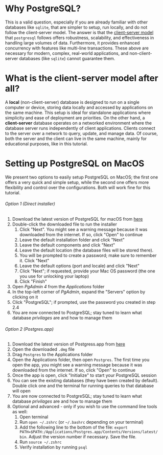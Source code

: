 # Why PostgreSQL?
This is a valid question, especially if you are already familiar with other databases like `sqlite`, that are simpler to setup, run locally, and do not follow the client-server model. The answer is that the [client-server model](#what-is-the-client-server-model-after-all) that `postgresql` follows offers robustness, scalability, and effectiveness in handling large volumes of data. Furthermore, it provides enhanced concurrency with features like multi-line transactions. These above are necessary for modern, complex, real-world applications, and non-client-server databases (like `sqlite`) cannot guarantee them.

# What is the client-server model after all?
A **local** (non-client-server) database is designed to run on a single computer or device, storing data locally and accessed by applications on the same machine. This setup is ideal for standalone applications where simplicity and ease of deployment are priorities. On the other hand, a **client-server** database operates on a networked environment where the database server runs independently of client applications. Clients connect to the server over a network to query, update, and manage data. Of course, both the server and the client can live in the same machine, mainly for educational purposes, like in this tutorial.

# Setting up PostgreSQL on MacOS
We present two options to easily setup PostgreSQL on MacOS; the first one offers a very quick and simple setup, while the second one offers more flexibility and control over the configurations. Both will work fine for this tutorial.

###### Option 1 (Direct installer)
1. Download the latest version of PostgreSQL for macOS from [here](https://www.enterprisedb.com/downloads/postgres-postgresql-downloads)
2. Double-click the downloaded file to run the installer
    1. Click "Next". You might see a warning message because it was downloaded from the internet. If so, click "Open" to continue
    2. Leave the default installation folder and click "Next"
    3. Leave the default components and click "Next"
    4. Leave the default location (the database files will be stored there). 
    5. You will be prompted to create a password; make sure to remember it. Click "Next"
    6. Leave the default options (port and locale) and click "Next"
    7. Click "Next"; if requested, provide your Mac OS password (the one you use for unlocking your laptop)
    8. Click "Finish"
3. Open *PgAdmin 4* from the *Applications* folder
4. In the top-left corner of *PgAdmin*, expand the "Servers" option by clicking on it
5. Click "PostgreSQL"; if prompted, use the password you created in step 2.4
6. You are now connected to PostgreSQL; stay tuned to learn what database *privilages* are and how to manage them

###### Option 2 (Postgres.app)
1. Download the latest version of Postgress.app from [here](https://postgresapp.com/downloads.html)
2. Open the downloaded `.dmg` file
3. Drag `Postgres` to the Applications folder
4. Open the Applications folder, then open `Postgres`. The first time you open the app, you might see a warning message because it was downloaded from the internet. If so, click "Open" to continue
5. Once the app is open, click "Initialize" to start your PostgreSQL session
6. You can see the existing databases (they have been created by default). Double click one and the terminal for running queries to that database will open
7. You are now connected to PostgreSQL; stay tuned to learn what database *privilages* are and how to manage them
8. Optional and advanced - only if you wish to use the command line tools as well:
    1. Open terminal
    2. Run `open ~/.zshrc` (or `~/.bashrc` depending on your terminal)
    3. Add the following line to the bottom of the file: `export PATH=$PATH:/Applications/Postgres.app/Contents/Versions/latest/bin`. Adjust the version number if necessary. Save the file.
    4. Run `source ~/.zshrc`
    5. Verify installation by running `psql`

